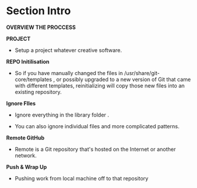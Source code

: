 # Section Intro

**OVERVIEW THE PROCCESS**

**PROJECT**

- Setup a project whatever creative software. 

**REPO Initilisation**

- So if you have manually changed the files in /usr/share/git-core/templates , or possibly upgraded to a new version of Git that came with different templates, reinitializing will copy those new files into an existing repository.

**Ignore FIles**

- Ignore everything in the library folder .

- You can also ignore individual files and more complicated patterns.

**Remote GitHub**

- Remote is a Git repository that's hosted on the Internet or another network. 

**Push & Wrap Up**

- Pushing work from local machine off to that repository